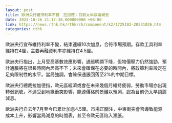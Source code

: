 ```yaml
---
layout: post
title: 歐洲央行維持利率不變　拉加德：目前太早談論減息
date: 2023-10-26 21:17:38.000000000 +08:00
link: https://news.rthk.hk/rthk/ch/component/k2/1725103-20231026.htm
categories: rthk
---
```


歐洲央行宣布維持利率不變，結束連續10次加息，合符市場預期。存款工具利率維持在4厘，主要再融資利率亦維持在4.5厘。

歐洲央行指出，上月受高基數效應影響，通脹明顯下降，但物價壓力仍然強勁，預計通脹將在很長時間內居高不下；未來會確保在必要的時間內，將政策利率設定在足夠限制性的水平。當局強調，會確保通脹回落至2%的中期目標。

歐洲央行總裁拉加德指，歐元區經濟或會在未來幾個月維持疲弱，勞動市場亦出現轉弱訊號，不過受到地緣衝突影響，能源價格前景難以預測，認為目前仍太早談論減息。

歐洲央行自去年7月至今已累計加息4.5厘。市場正關注，中東衝突會否導致能源成本上升，影響當局減息的時間表，甚至令歐元區陷入滯脹。
